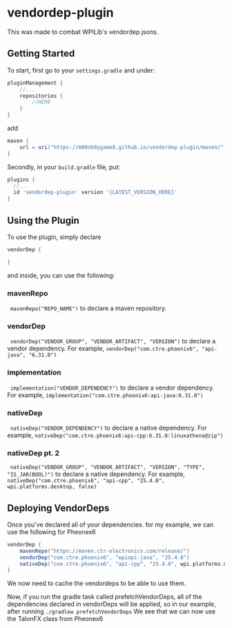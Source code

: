 # vendordep-plugin
This was made to combat WPILib's vendordep jsons.

## Getting Started
To start, first go to your ``` settings.gradle ``` and under:
```gradle
pluginManagement {
    //...
    repositories {
        //HERE
    }
}
```
add
``` gradle
maven {
    url = uri("https://m00nb0ygame8.github.io/vendordep-plugin/maven/")
}
```

Secondly, in your ``` build.gradle ``` file, put:
```gradle
plugins {
  //...
  id 'vendordep-plugin' version '{LATEST_VERSION_HERE}'
}
```

## Using the Plugin
To use the plugin, simply declare
```gradle
vendorDep {

}
```
and inside, you can use the following:
### mavenRepo
``` mavenRepo("REPO_NAME")``` to declare a maven repository.
### vendorDep
``` vendorDep("VENDOR_GROUP", "VENDOR_ARTIFACT", "VERSION")``` to declare a vendor dependency. For example, ``` vendorDep("com.ctre.phoenix6", "api-java", "6.31.0") ```
### implementation
``` implementation("VENDOR_DEPENDENCY")``` to declare a vendor dependency. For example, ``` implementation("com.ctre.phoenix6:api-java:6.31.0") ```
### nativeDep
``` nativeDep("VENDOR_DEPENDENCY")``` to declare a native dependency. For example, ``` nativeDep("com.ctre.phoenix6:api-cpp:6.31.0:linuxathena@zip") ```
### nativeDep pt. 2
``` nativeDep("VENDOR_GROUP", "VENDOR_ARTIFACT", "VERSION", "TYPE", "IS_JAR(BOOL)")``` to declare a native dependency. For example, ``` nativeDep("com.ctre.phoenix6", "api-cpp", "25.4.0", wpi.platforms.desktop, false) ```

## Deploying VendorDeps

Once you've declared all of your dependencies. for my example, we can use the following for Pheonex6
```gradle
vendorDep {
    mavenRepo("https://maven.ctr-electronics.com/release/")
    vendorDep("com.ctre.phoenix6", "wpiapi-java", "25.4.0")
    nativeDep("com.ctre.phoenix6", "api-cpp", "25.4.0", wpi.platforms.desktop, false)
}
```
We now need to cache the vendordeps to be able to use them.

Now, if you run the gradle task called prefetchVendorDeps, all of the dependencies declared in vendorDeps will be applied, so in our example, after running
``` ./gradlew prefetchVendorDeps ```
We see that we can now use the TalonFX class from Pheonex6
